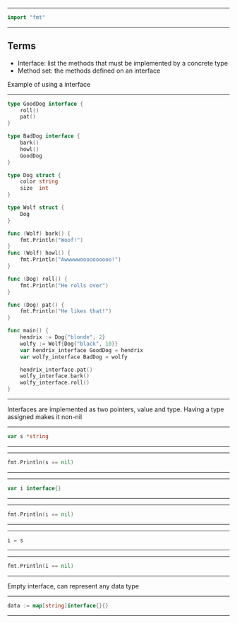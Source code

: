 
---
```go
import "fmt"
```
---
## Terms
- Interface: list the methods that must be implemented by a concrete type
- Method set: the methods defined on an interface

Example of using a interface

---
```go
type GoodDog interface {
	roll()
	pat()
}

type BadDog interface {
	bark()
	howl()
	GoodDog
}

type Dog struct {
	color string
	size  int
}

type Wolf struct {
	Dog
}

func (Wolf) bark() {
	fmt.Println("Woof!")
}
func (Wolf) howl() {
	fmt.Println("Awwwwwoooooooooo!")
}

func (Dog) roll() {
	fmt.Println("He rolls over")
}

func (Dog) pat() {
	fmt.Println("He likes that!")
}

func main() {
	hendrix := Dog{"blonde", 2}
	wolfy := Wolf{Dog{"black", 10}}
	var hendrix_interface GoodDog = hendrix
	var wolfy_interface BadDog = wolfy

	hendrix_interface.pat()
	wolfy_interface.bark()
	wolfy_interface.roll()
}
```
---
Interfaces are implemented as two pointers, value and type. Having a type assigned makes it non-nil

---
```go
var s *string
```
---
---
```go
fmt.Println(s == nil)
```
---
---
```go
var i interface{}
```
---
---
```go
fmt.Println(i == nil)
```
---
---
```go
i = s
```
---
---
```go
fmt.Println(i == nil)
```
---
Empty interface, can represent any data type

---
```go
data := map[string]interface{}{}
```
---
